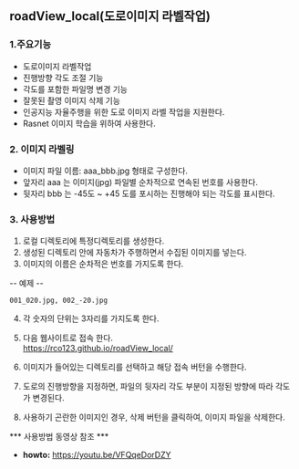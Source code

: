 ## roadView_local(도로이미지 라벨작업)

### 1.주요기능

- 도로이미지 라벨작업
- 진행방향 각도 조절 기능
- 각도를 포함한 파일명 변경 기능
- 잘못된 촬영 이미지 삭제 기능
- 인공지능 자율주행을 위한 도로 이미지 라벨 작업을 지원한다.
- Rasnet 이미지 학습을 위하여 사용한다.


### 2. 이미지 라벨링

- 이미지 파일 이름:  aaa_bbb.jpg 형태로 구성한다. 
- 앞자리 aaa 는 이미지(jpg) 파일별 순차적으로 연속된 번호를 사용한다.
- 뒷자리 bbb 는 -45도 ~ +45 도를 포시하는 진행해야 되는 각도를 표시한다.

### 3. 사용방법

1) 로컬 디렉토리에 특정디렉토리를 생성한다.
2) 생성된 디렉토리 안에 자동차가 주행하면서 수집된 이미지를 넣는다.
3) 이미지의 이름은 순차적은 번호를 가지도록 한다. 

-- 예제 --

```
001_020.jpg, 002_-20.jpg
```


4) 각 숫자의 단위는 3자리를 가지도록 한다.
5) 다음 웹사이트로 접속 한다.  
    https://rco123.github.io/roadView_local/

6) 이미지가 들어있는 디렉토리를 선택하고 해당 접속 버턴을 수행한다.

7) 도로의 진행방향을 지정하면, 파일의 뒷자리 각도 부분이 지정된 방향에 따라 각도가 변경된다.

8) 사용하기 곤란한 이미지인 경우, 삭제 버턴을 클릭하여, 이미지 파일을 삭제한다.

*** 사용방법 동영상 참조 ***
  - **howto:** https://youtu.be/VFQqeDorDZY






